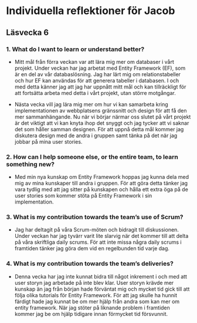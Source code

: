 # Individuella reflektioner för Jacob
## Läsvecka 6

### 1. What do I want to learn or understand better?

- Mitt mål från förra veckan var att lära mig mer om databaser i vårt projekt. Under veckan har jag arbetat med Entity Framework (EF), som är en del av vår databaslösning. Jag har lärt mig om relationstabeller och hur EF kan användas för att generera tabeller i databasen. I och med detta känner jag att jag har uppnått mitt mål och kan tillräckligt för att fortsätta arbeta med detta i vårt projekt, utan större motgångar. 

- Nästa vecka vill jag lära mig mer om hur vi kan samarbeta kring implementationen av webbplatsens gränssnitt och design för att få den mer sammanhängande. Nu när vi börjar närmar oss slutet på vårt projekt är det viktigt att vi kan knyta ihop det snyggt och jag tycker att vi saknar det som håller samman designen. För att uppnå detta mål kommer jag diskutera design med de andra i gruppen samt tänka på det när jag jobbar på mina user stories.



### 2. How can I help someone else, or the entire team, to learn something new?

- Med min nya kunskap om Entity Framework hoppas jag kunna dela med mig av mina kunskaper till andra i gruppen. För att göra detta tänker jag vara tydlig med att jag sitter på kunskapen och hålla ett extra öga på de user stories som kommer stöta på Entity Framework i sin implementation.



### 3. What is my contribution towards the team’s use of Scrum?

- Jag har deltagit på våra Scrum-möten och bidragit till diskussionen. Under veckan har jag tyvärr varit lite slarvig när det kommer till att delta på våra skriftliga daily scrums. För att inte missa några daily scrums i framtiden tänker jag göra dem vid en regelbunden tid varje dag.



### 4. What is my contribution towards the team’s deliveries?

- Denna vecka har jag inte kunnat bidra till något inkrement i och med att user storyn jag arbetade på inte blev klar. User storyn krävde mer kunskap än jag från början hade förväntat mig och mycket tid gick till att följa olika tutorials för Entity Framework. För att jag skulle ha hunnit färdigt hade jag kunnat be om mer hjälp från andra som kan mer om entity framework. När jag stöter på liknande problem i framtiden kommer jag be om hjälp tidigare innan förmycket tid försvunnit.